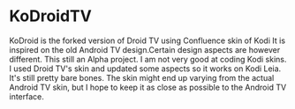 # KoDroidTV
KoDroid is the forked version of Droid TV using Confluence skin of Kodi
It is inspired on the old Android TV design.Certain design aspects are however different. This still an Alpha project. I am not very good at coding Kodi skins. 
I used Droid TV's skin and updated some aspects so it works on Kodi Leia. It's still pretty bare bones. 
The skin might end up varying from the actual Android TV skin, but I hope to keep it as close as possible to the Android TV interface. 
